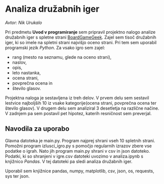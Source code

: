 # Analiza družabnih iger

_Avtor: Nik Urukalo_

Pri predmetu __Uvod v programiranje__ sem pripravil projektno nalogo analize družabnih iger s spletne strani [BoardGameGeek](https://boardgamegeek.com/browse/boardgame). Zajel sem tisoč družabnih iger, ki so imele na spletni strani najvišjo oceno strani. Pri tem sem uporabil programski jezik _Python_. Za vsako igro sem zajel:
- rang (mesto na seznamu, glede na oceno strani), 
- naslov,
- opis,
- leto nastanka,
- ocena strani,
- povprečna ocena in
- število glasov.

Projektna naloga je sestavljena iz treh delov. V prvem delu sem sestavil lestvice najboljših 10 iz vsake kategorije(ocena strani, povprečna ocena ter število glasov). V drugem delu sem analiziral 3 desetletja na različne načine. V zadnjem pa sem postavil pet hipotez, katerih resničnost sem preverjal.

## Navodila za uporabo
Glavna datoteka je main.py. Program najprej shrani vseh 10 spletnih strani. Pomožni program izlusci_igro.py s pomočjo regularnih izrazov zbere vse podatke o igrah. Nato jih program main.py shrani v csv in json datoteko. Podatki, ki so shranjeni v igre.csv datoteki uvozimo v analiza.ipynb s knjižnico _Pandas_. V tej datoteki pa sledi analiza družabnih iger.

Uporabil sem knjižnice pandas, numpy, matplotlib, csv, json, os, requests, sys ter json.
